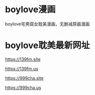 # boylove漫画
boylove宅男腐女耽美漫画，无删减原画漫画

# boylove耽美最新网址
https://139fm.site

https://139fm.us

https://999cha.site

https://999cha.us

